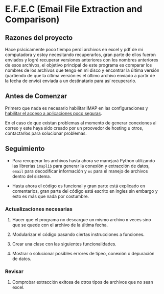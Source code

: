 # E.F.E.C (Email File Extraction and Comparison)

## Razones del proyecto

Hace prácicamente poco tiempo perdí archivos en excel y pdf de mi computadora y estoy necesitando recuperarlos, gran parte de ellos fueron enviados y logré recuperar versiones anteriores con los nombres anteriores de esos archivos, el objetivo principal de este programa es comparar los nombres de los archivos que tengo en mi disco y encontrar la última versión (partiendo de que la última versión es el último archivo enviado a partir de la fecha de envio) enviada a un destinatario para así recuperarlo.

## Antes de Comenzar

Primero que nada es necesario habilitar IMAP en las configuraciones y [habilitar el acceso a aplicaciones poco seguras](https://myaccount.google.com/lesssecureapps).

En el caso de que existan problemas al momento de generar conexiones al correo y este haya sido creado por un proovedor de hosting u otros, contactarlos para solucionar problemas.

## Seguimiento

* Para recuperar los archivos hasta ahora se manejará Python utilizando las librerias `imaplib` para generar la conexión y extracción de datos, `email` para decodificar información y `os` para el manejo de archivos dentro del sistema.

* Hasta ahora el código es funcional y gran parte está explicado en comentarios, gran parte del código está escrito en ingles sin embargo y esto es más que nada por costumbre.

### Actualizaciones necesarias

1. Hacer que el programa no descargue un mismo archivo `n` veces sino que se quede con el archivo de la última fecha.

2. Modularizar el código pasando ciertas instrucciones a funciones.

3. Crear una clase con las siguientes funcionalidades.

4. Mostrar o solucionar posibles errores de tipeo, conexión o depuración de datos.

### Revisar

1. Comprobar extracción exitosa de otros tipos de archivos que no sean excel.
